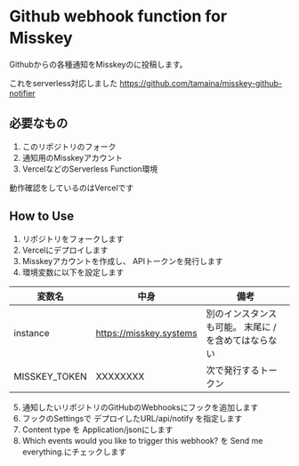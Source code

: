 # Github webhook function for Misskey　

Githubからの各種通知をMisskeyのに投稿します。

これをserverless対応しました
https://github.com/tamaina/misskey-github-notifier

## 必要なもの
1. このリポジトリのフォーク
2. 通知用のMisskeyアカウント
3. VercelなどのServerless Function環境

動作確認をしているのはVercelです

## How to Use
1. リポジトリをフォークします
2. Vercelにデプロイします
3. Misskeyアカウントを作成し、 APIトークンを発行します
4. 環境変数に以下を設定します

|変数名|中身|備考|
|----|----|----|
|instance|https://misskey.systems|別のインスタンスも可能。 末尾に / を含めてはならない|
|MISSKEY_TOKEN|XXXXXXXX|次で発行するトークン|


5. 通知したいリポジトリのGitHubのWebhooksにフックを追加します
6. フックのSettingsで デプロイしたURL/api/notify を指定します
7. Content type を Application/jsonにします
8. Which events would you like to trigger this webhook? を Send me everything.にチェックします
